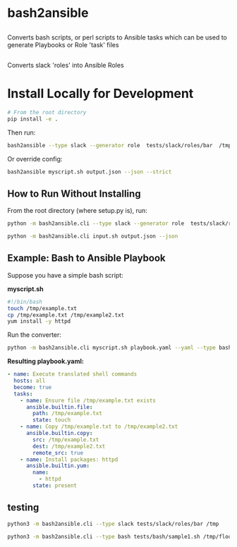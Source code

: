 # bash2ansible

## 
Converts bash scripts, or perl scripts to Ansible tasks which can be used to 
generate Playbooks or Role 'task' files

## 
Converts slack 'roles' into Ansible Roles



# Install Locally for Development
```bash
# From the root directory
pip install -e .
```

Then run:

```bash
bash2ansible --type slack --generator role  tests/slack/roles/bar  /tmp/rolly
```

Or override config:
```bash
bash2ansible myscript.sh output.json --json --strict
```

## How to Run Without Installing

From the root directory (where setup.py is), run:
```bash
python -m bash2ansible.cli --type slack --generator role  tests/slack/roles/bar  /tmp/rolly
```
```bash
python -m bash2ansible.cli input.sh output.json --json
```

## Example: Bash to Ansible Playbook

Suppose you have a simple bash script:

**myscript.sh**
```bash
#!/bin/bash
touch /tmp/example.txt
cp /tmp/example.txt /tmp/example2.txt
yum install -y httpd
```

Run the converter:
```bash
python -m bash2ansible.cli myscript.sh playbook.yaml --yaml --type bash --generator playbook
```

**Resulting playbook.yaml:**
```yaml
- name: Execute translated shell commands
  hosts: all
  become: true
  tasks:
    - name: Ensure file /tmp/example.txt exists
      ansible.builtin.file:
        path: /tmp/example.txt
        state: touch
    - name: Copy /tmp/example.txt to /tmp/example2.txt
      ansible.builtin.copy:
        src: /tmp/example.txt
        dest: /tmp/example2.txt
        remote_src: true
    - name: Install packages: httpd
      ansible.builtin.yum:
        name:
          - httpd
        state: present
```

## testing
```bash
python3 -m bash2ansible.cli --type slack tests/slack/roles/bar /tmp
```

```bash
python3 -m bash2ansible.cli --type bash tests/bash/sample1.sh /tmp/floob.yaml
```